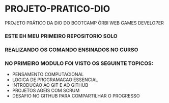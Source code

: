 # PROJETO-PRATICO-DIO
PROJETO PRÁTICO DA DIO DO BOOTCAMP ÓRBI WEB GAMES DEVELOPER

### ESTE EH MEU PRIMEIRO REPOSITORIO SOLO

### REALIZANDO OS COMANDO ENSINADOS NO CURSO

### NO PRIMEIRO MODULO FOI VISTO OS SEGUINTE TOPICOS:
- PENSAMENTO COMPUTACIONAL
- LOGICA DE PROGRAMACAO ESSENCIAL
- INTRODUCAO AO GIT E AO GITHUB
- PROJETOS AGEIS COM SCRUM
- DESAFIO NO GITHUB PARA COMPARTILHAR O PROGRESSO

